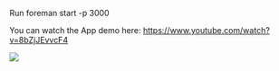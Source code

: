 Run foreman start -p 3000 

You can watch the App demo here: https://www.youtube.com/watch?v=8bZjJEvvcF4

[![](http://img.youtube.com/vi/8bZjJEvvcF4.jpg)](https://www.youtube.com/watch?v=8bZjJEvvcF4)
